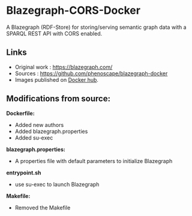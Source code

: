 # Blazegraph-CORS-Docker
A Blazegraph (RDF-Store) for storing/serving semantic graph data with a SPARQL REST API with CORS enabled. 

## Links
- Original work : https://blazegraph.com/
- Sources : https://github.com/phenoscape/blazegraph-docker
- Images published on [Docker hub](https://hub.docker.com/r/vcity/blazegraph-cors).

## Modifications from source:
**Dockerfile:**
- Added new authors
- Added blazegraph.properties
- Added su-exec

**blazegraph.properties:**
- A properties file with default parameters to initialize Blazegraph

**entrypoint.sh**
- use su-exec to launch Blazegraph

**Makefile:**
- Removed the Makefile
